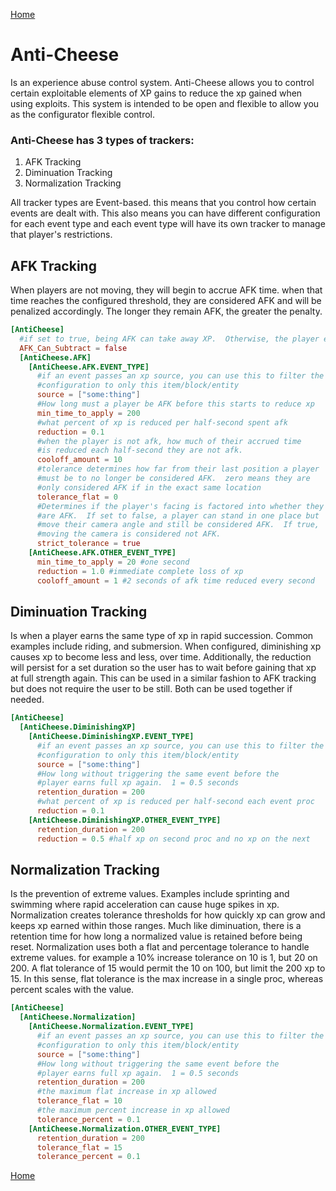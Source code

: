 [Home](../home.md)

# Anti-Cheese
Is an experience abuse control system.  Anti-Cheese allows you to control certain exploitable elements of XP gains to reduce the xp gained when using exploits.  This system is intended to be open and flexible to allow you as the configurator flexible control.

### Anti-Cheese has 3 types of trackers:
1. AFK Tracking
2. Diminuation Tracking
3. Normalization Tracking

All tracker types are Event-based.  this means that you control how certain events are dealt with.  This also means you can have different configuration for each event type and each event type will have its own tracker to manage that player's restrictions.

## AFK Tracking
When players are not moving, they will begin to accrue AFK time.  when that time reaches the configured threshold, they are considered AFK and will be penalized accordingly.  The longer they remain AFK, the greater the penalty.
```toml
[AntiCheese]
  #if set to true, being AFK can take away XP.  Otherwise, the player eventually earns nothing.
  AFK_Can_Subtract = false
  [AntiCheese.AFK]
    [AntiCheese.AFK.EVENT_TYPE]
      #if an event passes an xp source, you can use this to filter the
      #configuration to only this item/block/entity
      source = ["some:thing"]
      #How long must a player be AFK before this starts to reduce xp
      min_time_to_apply = 200
      #what percent of xp is reduced per half-second spent afk
      reduction = 0.1
      #when the player is not afk, how much of their accrued time 
      #is reduced each half-second they are not afk.
      cooloff_amount = 10
      #tolerance determines how far from their last position a player
      #must be to no longer be considered AFK.  zero means they are 
      #only considered AFK if in the exact same location
      tolerance_flat = 0
      #Determines if the player's facing is factored into whether they
      #are AFK.  If set to false, a player can stand in one place but
      #move their camera angle and still be considered AFK.  If true,
      #moving the camera is considered not AFK.
      strict_tolerance = true
    [AntiCheese.AFK.OTHER_EVENT_TYPE]
      min_time_to_apply = 20 #one second
      reduction = 1.0 #immediate complete loss of xp
      cooloff_amount = 1 #2 seconds of afk time reduced every second
```

## Diminuation Tracking
Is when a player earns the same type of xp in rapid succession.  Common examples include riding, and submersion.  When configured, diminishing xp causes xp to become less and less, over time.  Additionally, the reduction will persist for a set duration so the user has to wait before gaining that xp at full strength again.  This can be used in a similar fashion to AFK tracking but does not require the user to be still.  Both can be used together if needed.
```toml
[AntiCheese]
  [AntiCheese.DiminishingXP]
    [AntiCheese.DiminishingXP.EVENT_TYPE]
      #if an event passes an xp source, you can use this to filter the
      #configuration to only this item/block/entity
      source = ["some:thing"]
      #How long without triggering the same event before the 
      #player earns full xp again.  1 = 0.5 seconds
      retention_duration = 200
      #what percent of xp is reduced per half-second each event proc
      reduction = 0.1
    [AntiCheese.DiminishingXP.OTHER_EVENT_TYPE]
      retention_duration = 200 
      reduction = 0.5 #half xp on second proc and no xp on the next
```

## Normalization Tracking
Is the prevention of extreme values.  Examples include sprinting and swimming where rapid acceleration can cause huge spikes in xp.  Normalization creates tolerance thresholds for how quickly xp can grow and keeps xp earned within those ranges.  Much like diminuation, there is a retention time for how long a normalized value is retained before being reset.  Normalization uses both a flat and percentage tolerance to handle extreme values.  for example a 10% increase tolerance on 10 is 1, but 20 on 200.  A flat tolerance of 15 would permit the 10 on 100, but limit the 200 xp to 15.  In this sense, flat tolerance is the max increase in a single proc, whereas percent scales with the value.
```toml
[AntiCheese]
  [AntiCheese.Normalization]
    [AntiCheese.Normalization.EVENT_TYPE]
      #if an event passes an xp source, you can use this to filter the
      #configuration to only this item/block/entity
      source = ["some:thing"]
      #How long without triggering the same event before the 
      #player earns full xp again.  1 = 0.5 seconds
      retention_duration = 200
      #the maximum flat increase in xp allowed
      tolerance_flat = 10
      #the maximum percent increase in xp allowed
      tolerance_percent = 0.1
    [AntiCheese.Normalization.OTHER_EVENT_TYPE]
      retention_duration = 200 
      tolerance_flat = 15
      tolerance_percent = 0.1
```

[Home](../home.md)